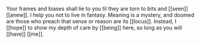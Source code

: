Your frames and biases shall lie to you til they are torn to bits and [[seen]] [[anew]]. I help you not to live in fantasy. Meaning is a mystery, and doomed are those who preach that sense or reason are its [[locus]]. Instead, I [[hope]] to show my depth of care by [[being]] here, so long as you will [[have]] [[me]].